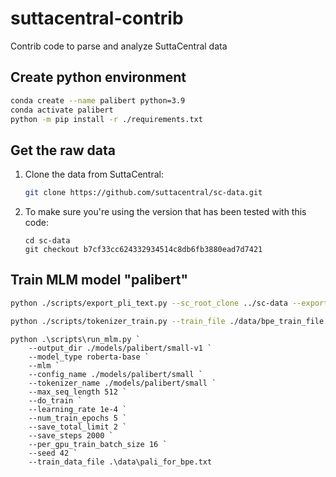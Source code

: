 # suttacentral-contrib
Contrib code to parse and analyze SuttaCentral data


## Create python environment

```bash
conda create --name palibert python=3.9
conda activate palibert
python -m pip install -r ./requirements.txt
```

## Get the raw data

1. Clone the data from SuttaCentral:

    ```bash
    git clone https://github.com/suttacentral/sc-data.git
    ```

2. To make sure you're using the version that has been tested with this code:

    ```
    cd sc-data
    git checkout b7cf33cc624332934514c8db6fb3880ead7d7421
    ```

## Train MLM model "palibert"

```bash
python ./scripts/export_pli_text.py --sc_root_clone ../sc-data --export_train_file ./data/bpe_train_file.txt
```

```bash
python ./scripts/tokenizer_train.py --train_file ./data/bpe_train_file.txt --save_model ./models/palibert/
```

```
python .\scripts\run_mlm.py `
    --output_dir ./models/palibert/small-v1 `
    --model_type roberta-base `
    --mlm `
    --config_name ./models/palibert/small `
    --tokenizer_name ./models/palibert/small `
    --max_seq_length 512 `
    --do_train `
    --learning_rate 1e-4 `
    --num_train_epochs 5 `
    --save_total_limit 2 `
    --save_steps 2000 `
    --per_gpu_train_batch_size 16 `
    --seed 42 `
    --train_data_file .\data\pali_for_bpe.txt
```
